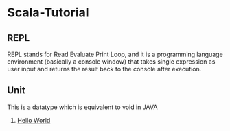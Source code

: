 # Scala-Tutorial
## REPL
REPL stands for Read Evaluate Print Loop, and it is a programming language environment (basically a console window) that takes single expression as user input and returns the result back to the console after execution.

## Unit
This is a datatype which is equivalent to void in JAVA

1. <a href="https://github.com/abirbhattacharya82/Scala-Tutorial/blob/main/HelloWorld.scala">Hello World</a>